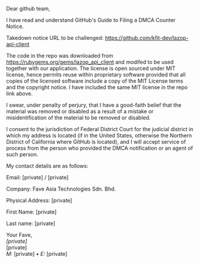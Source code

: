 Dear github team,  

I have read and understand GitHub's Guide to Filing a DMCA Counter Notice.

Takedown notice URL to be challenged: https://github.com/kfit-dev/lazop-api-client  

The code in the repo was downloaded from https://rubygems.org/gems/lazop_api_client and modifed to be used together with our application. The license is open sourced under MIT license,
hence permits reuse within proprietary software provided that all copies of the licensed software include a copy of the MIT License terms and the copyright notice.
I have included the same MIT license in the repo link above.  

I swear, under penalty of perjury, that I have a good-faith belief that the material was removed or disabled as a result of a mistake or misidentification of the material to be removed or disabled.

I consent to the jurisdiction of Federal District Court for the judicial district in which my address is located (if in the United States,
otherwise the Northern District of California where GitHub is located), and I will accept service of process from the person who provided the DMCA notification or an agent of such person.

My contact details are as follows:

Email: [private] / [private]

Company: Fave Asia Technologies Sdn. Bhd.  

Physical Address: [private]

First Name: [private]

Last name: [private]

Your Fave,  
*[private]*  
[private]  
*M:* [private] • *E:* [private]  
